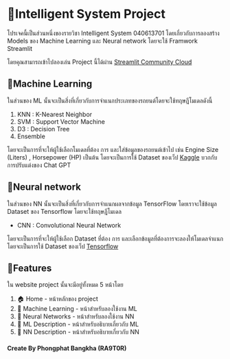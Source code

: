 # 🚨Intelligent System Project
โปรเจคนี้เป็นส่วนหนึ่งของรายวิชา Intelligent System 040613701 โดยเกี่ยวกับการลองสร้าง Models ของ Machine Learning และ Neural network โดยจะใช้ Framwork Streamlit

โดยคุณสามารถเข้าไปลองเล่น Project นี้ได้ผ่าน [Streamlit Community Cloud](
https://phongphat-is-project.streamlit.app/ "Google's Homepage")

## 🤖Machine Learning
ในส่วนของ ML นั้นจะเป็นสิ่งที่เกี่ยวกับการจำแนกประเภทของรถยนต์โดยจะใช้ทฤษฎีโมเดลดังนี้
1. KNN : K-Nearest Neighbor
2. SVM : Support Vector Machine
3. D3 : Decision Tree
4. Ensemble

โดยจะเป็นการที่จะให้ผู้ใช้เลือกโมเดลที่ต้อง
การ และใส่ข้อมูลของรถยนต์เข้าไป เช่น Engine Size (Liters) , Horsepower (HP) เป็นต้น
โดยจะเป็นการใช้ Dataset ของเว็ป [Kaggle](https://www.kaggle.com/datasets/gagandeep16/car-sales) บวกกับการปรับแต่งของ Chat GPT

## 🧠Neural network
ในส่วนของ NN นั้นจะเป็นสิ่งที่เกี่ยวกับการจำแนกผลจากข้อมูล TensorFlow โดยเราจะใช้ข้อมูล Dataset ของ Tensorflow โดยจะใช้ทฤษฎีโมเดล
* CNN : Convolutional Neural Network
  
โดยจะเป็นการที่จะให้ผู้ใช้เลือก Dataset ที่ต้อง
การ และเลือกข้อมูลที่ต้องการจะลองให้โมเดลจำแนก โดยจะเป็นการใช้ Dataset ของเว็ป [Tensorflow](https://www.tensorflow.org/datasets/catalog/overview?hl=th)

## 🔋Features
ใน website project นั้นจะมีอยู่ทั้งหมด 5 หน้าโดย
1. 🏠 Home - หน้าหลักของ project
2. 📌 Machine Learning - หน้าสำหรับลองใช้งาน ML
3. 🧠 Neural Networks - หน้าสำหรับลองใช้งาน NN
4. 📖 ML Description - หน้าสำหรับอธิบายเกี่ยวกับ ML
5. 📖 NN Description - หน้าสำหรับอธิบายเกี่ยวกับ NN

#### Create By Phongphat Bangkha (RA9T0R)
